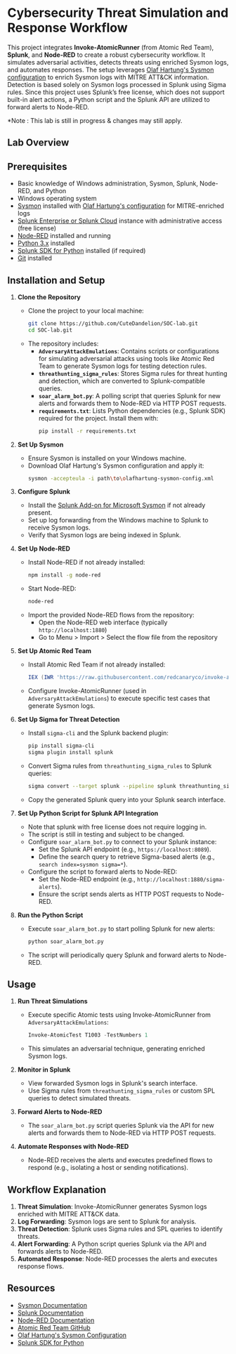 # Cybersecurity Threat Simulation and Response Workflow

This project integrates **Invoke-AtomicRunner** (from Atomic Red Team), **Splunk**, and **Node-RED** to create a robust cybersecurity workflow. It simulates adversarial activities, detects threats using enriched Sysmon logs, and automates responses. The setup leverages [Olaf Hartung's Sysmon configuration](https://github.com/olafhartong/sysmon-modular) to enrich Sysmon logs with MITRE ATT&CK information. Detection is based solely on Sysmon logs processed in Splunk using Sigma rules. Since this project uses Splunk’s free license, which does not support built-in alert actions, a Python script and the Splunk API are utilized to forward alerts to Node-RED.

*Note : This lab is still in progress & changes may still apply.

## Lab Overview

## Prerequisites

- Basic knowledge of Windows administration, Sysmon, Splunk, Node-RED, and Python
- Windows operating system
- [Sysmon](https://docs.microsoft.com/en-us/sysinternals/downloads/sysmon) installed with [Olaf Hartung's configuration](https://github.com/olafhartong/sysmon-modular) for MITRE-enriched logs
- [Splunk Enterprise or Splunk Cloud](https://www.splunk.com/) instance with administrative access (free license)
- [Node-RED](https://nodered.org/) installed and running
- [Python 3.x](https://www.python.org/downloads/) installed
- [Splunk SDK for Python](https://dev.splunk.com/enterprise/docs/devtools/python/sdk-python/) installed (if required)
- [Git](https://git-scm.com/) installed

## Installation and Setup

1. **Clone the Repository**
   - Clone the project to your local machine:
     ```bash
     git clone https://github.com/CuteDandelion/SOC-lab.git
     cd SOC-lab.git
     ```
   - The repository includes:
     - **`AdversaryAttackEmulations`**: Contains scripts or configurations for simulating adversarial attacks using tools like Atomic Red Team to generate Sysmon logs for testing detection rules.
     - **`threathunting_sigma_rules`**: Stores Sigma rules for threat hunting and detection, which are converted to Splunk-compatible queries.
     - **`soar_alarm_bot.py`**: A polling script that queries Splunk for new alerts and forwards them to Node-RED via HTTP POST requests.
     - **`requirements.txt`**: Lists Python dependencies (e.g., Splunk SDK) required for the project. Install them with:
       ```bash
       pip install -r requirements.txt
       ```

2. **Set Up Sysmon**
   - Ensure Sysmon is installed on your Windows machine.
   - Download Olaf Hartung's Sysmon configuration and apply it:
     ```bash
     sysmon -accepteula -i path\to\olafhartung-sysmon-config.xml
     ```

3. **Configure Splunk**
   - Install the [Splunk Add-on for Microsoft Sysmon](https://splunkbase.splunk.com/app/1914/) if not already present.
   - Set up log forwarding from the Windows machine to Splunk to receive Sysmon logs.
   - Verify that Sysmon logs are being indexed in Splunk.

4. **Set Up Node-RED**
   - Install Node-RED if not already installed:
     ```bash
     npm install -g node-red
     ```
   - Start Node-RED:
     ```bash
     node-red
     ```
   - Import the provided Node-RED flows from the repository:
     - Open the Node-RED web interface (typically `http://localhost:1880`)
     - Go to Menu > Import > Select the flow file from the repository

5. **Set Up Atomic Red Team**
   - Install Atomic Red Team if not already installed:
     ```powershell
     IEX (IWR 'https://raw.githubusercontent.com/redcanaryco/invoke-atomicredteam/master/install-atomicredteam.ps1' -UseBasicParsing); Install-AtomicRedTeam -getAtomics
     ```
   - Configure Invoke-AtomicRunner (used in `AdversaryAttackEmulations`) to execute specific test cases that generate Sysmon logs.

6. **Set Up Sigma for Threat Detection**
   - Install `sigma-cli` and the Splunk backend plugin:
     ```bash
     pip install sigma-cli
     sigma plugin install splunk
     ```
   - Convert Sigma rules from `threathunting_sigma_rules` to Splunk queries:
     ```bash
     sigma convert --target splunk --pipeline splunk threathunting_sigma_rules/your_rule.yml
     ```
   - Copy the generated Splunk query into your Splunk search interface.

7. **Set Up Python Script for Splunk API Integration**
   - Note that splunk with free license does not require logging in.
   - The script is still in testing and subject to be changed.
   - Configure `soar_alarm_bot.py` to connect to your Splunk instance:
     - Set the Splunk API endpoint (e.g., `https://localhost:8089`).
     - Define the search query to retrieve Sigma-based alerts (e.g., `search index=sysmon sigma=*`).
   - Configure the script to forward alerts to Node-RED:
     - Set the Node-RED endpoint (e.g., `http://localhost:1880/sigma-alerts`).
     - Ensure the script sends alerts as HTTP POST requests to Node-RED.

8. **Run the Python Script**
   - Execute `soar_alarm_bot.py` to start polling Splunk for new alerts:
     ```bash
     python soar_alarm_bot.py
     ```
   - The script will periodically query Splunk and forward alerts to Node-RED.

## Usage

1. **Run Threat Simulations**
   - Execute specific Atomic tests using Invoke-AtomicRunner from `AdversaryAttackEmulations`:
     ```powershell
     Invoke-AtomicTest T1003 -TestNumbers 1
     ```
   - This simulates an adversarial technique, generating enriched Sysmon logs.

2. **Monitor in Splunk**
   - View forwarded Sysmon logs in Splunk's search interface.
   - Use Sigma rules from `threathunting_sigma_rules` or custom SPL queries to detect simulated threats.

3. **Forward Alerts to Node-RED**
   - The `soar_alarm_bot.py` script queries Splunk via the API for new alerts and forwards them to Node-RED via HTTP POST requests.

4. **Automate Responses with Node-RED**
   - Node-RED receives the alerts and executes predefined flows to respond (e.g., isolating a host or sending notifications).

## Workflow Explanation

1. **Threat Simulation**: Invoke-AtomicRunner generates Sysmon logs enriched with MITRE ATT&CK data.
2. **Log Forwarding**: Sysmon logs are sent to Splunk for analysis.
3. **Threat Detection**: Splunk uses Sigma rules and SPL queries to identify threats.
4. **Alert Forwarding**: A Python script queries Splunk via the API and forwards alerts to Node-RED.
5. **Automated Response**: Node-RED processes the alerts and executes response flows.

## Resources

- [Sysmon Documentation](https://docs.microsoft.com/en-us/sysinternals/downloads/sysmon)
- [Splunk Documentation](https://docs.splunk.com/Documentation)
- [Node-RED Documentation](https://nodered.org/docs/)
- [Atomic Red Team GitHub](https://github.com/redcanaryco/atomic-red-team)
- [Olaf Hartung's Sysmon Configuration](https://github.com/olafhartong/sysmon-modular)
- [Splunk SDK for Python](https://dev.splunk.com/enterprise/docs/devtools/python/sdk-python/)